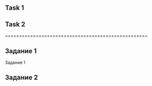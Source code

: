 ## Task 1


## Task 2


===================================================

## Задание 1
Задание 1

## Задание 2



